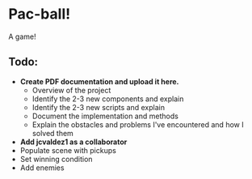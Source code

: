 # Pac-ball!

A game!

## Todo:

* **Create PDF documentation and upload it here.**
  - Overview of the project
  - Identify the 2-3 new components and explain
  - Identify the 2-3 new scripts and explain
  - Document the implementation and methods
  - Explain the obstacles and problems I've encountered and how I solved them
* **Add jcvaldez1 as a collaborator**
* Populate scene with pickups
* Set winning condition
* Add enemies